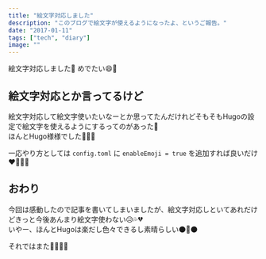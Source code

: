 ```yaml
---
title: "絵文字対応しました"
description: "このブログで絵文字が使えるようになったよ、というご報告。"
date: "2017-01-11"
tags: ["tech", "diary"]
image: ""
---
```


絵文字対応しました:beer: めでたい:smile::tada:

## 絵文字対応とか言ってるけど

絵文字対応して絵文字使いたいなーとか思ってたんだけれどそもそもHugoの設定で絵文字を使えるようにするってのがあった:hankey:  
ほんとHugo様様でした:pray::pray::pray:

一応やり方としては `config.toml` に `enableEmoji = true` を追加すれば良いだけ:heart::purple_heart::blue_heart::green_heart:

## おわり

今回は感動したので記事を書いてしまいましたが、絵文字対応しといてあれだけどきっと今後あんまり絵文字使わない:disappointed_relieved::sweat_drops::broken_heart:  
いやー、ほんとHugoは楽だし色々できるし素晴らしい:new_moon::tongue::new_moon:

それではまた:pig::hocho::fire::meat_on_bone:
